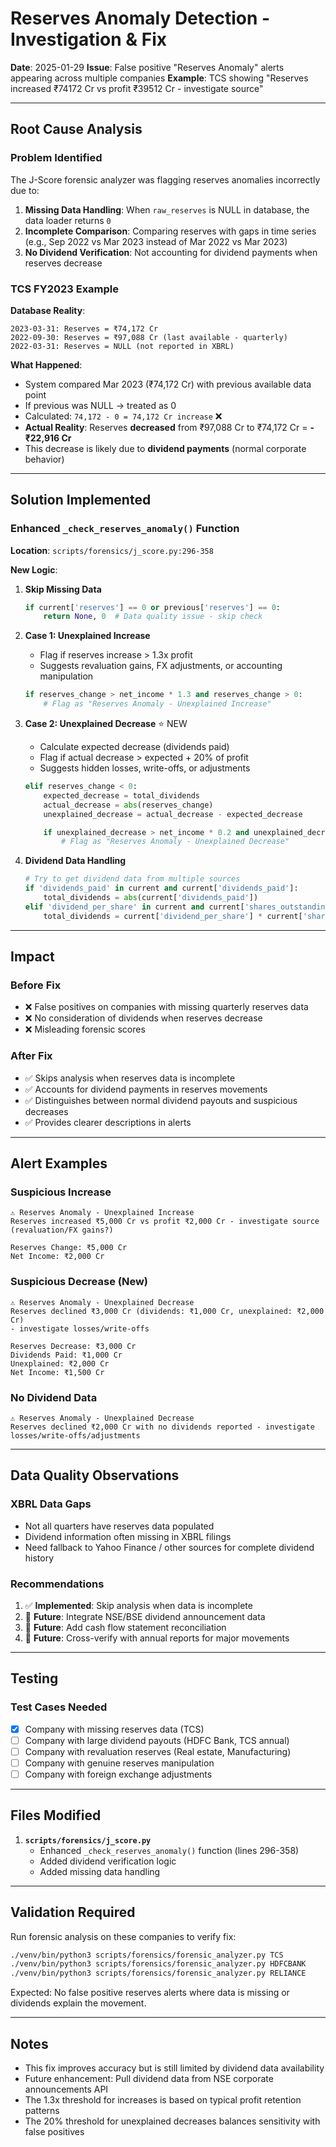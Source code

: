 # Reserves Anomaly Detection - Investigation & Fix

**Date**: 2025-01-29
**Issue**: False positive "Reserves Anomaly" alerts appearing across multiple companies
**Example**: TCS showing "Reserves increased ₹74172 Cr vs profit ₹39512 Cr - investigate source"

---

## Root Cause Analysis

### Problem Identified

The J-Score forensic analyzer was flagging reserves anomalies incorrectly due to:

1. **Missing Data Handling**: When `raw_reserves` is NULL in database, the data loader returns `0`
2. **Incomplete Comparison**: Comparing reserves with gaps in time series (e.g., Sep 2022 vs Mar 2023 instead of Mar 2022 vs Mar 2023)
3. **No Dividend Verification**: Not accounting for dividend payments when reserves decrease

### TCS FY2023 Example

**Database Reality**:
```
2023-03-31: Reserves = ₹74,172 Cr
2022-09-30: Reserves = ₹97,088 Cr (last available - quarterly)
2022-03-31: Reserves = NULL (not reported in XBRL)
```

**What Happened**:
- System compared Mar 2023 (₹74,172 Cr) with previous available data point
- If previous was NULL → treated as 0
- Calculated: `74,172 - 0 = 74,172 Cr increase` ❌
- **Actual Reality**: Reserves **decreased** from ₹97,088 Cr to ₹74,172 Cr = **-₹22,916 Cr**
- This decrease is likely due to **dividend payments** (normal corporate behavior)

---

## Solution Implemented

### Enhanced `_check_reserves_anomaly()` Function

**Location**: `scripts/forensics/j_score.py:296-358`

**New Logic**:

1. **Skip Missing Data**
   ```python
   if current['reserves'] == 0 or previous['reserves'] == 0:
       return None, 0  # Data quality issue - skip check
   ```

2. **Case 1: Unexplained Increase**
   - Flag if reserves increase > 1.3x profit
   - Suggests revaluation gains, FX adjustments, or accounting manipulation
   ```python
   if reserves_change > net_income * 1.3 and reserves_change > 0:
       # Flag as "Reserves Anomaly - Unexplained Increase"
   ```

3. **Case 2: Unexplained Decrease** ⭐ NEW
   - Calculate expected decrease (dividends paid)
   - Flag if actual decrease > expected + 20% of profit
   - Suggests hidden losses, write-offs, or adjustments
   ```python
   elif reserves_change < 0:
       expected_decrease = total_dividends
       actual_decrease = abs(reserves_change)
       unexplained_decrease = actual_decrease - expected_decrease

       if unexplained_decrease > net_income * 0.2 and unexplained_decrease > 100 Cr:
           # Flag as "Reserves Anomaly - Unexplained Decrease"
   ```

4. **Dividend Data Handling**
   ```python
   # Try to get dividend data from multiple sources
   if 'dividends_paid' in current and current['dividends_paid']:
       total_dividends = abs(current['dividends_paid'])
   elif 'dividend_per_share' in current and current['shares_outstanding']:
       total_dividends = current['dividend_per_share'] * current['shares_outstanding']
   ```

---

## Impact

### Before Fix
- ❌ False positives on companies with missing quarterly reserves data
- ❌ No consideration of dividends when reserves decrease
- ❌ Misleading forensic scores

### After Fix
- ✅ Skips analysis when reserves data is incomplete
- ✅ Accounts for dividend payments in reserves movements
- ✅ Distinguishes between normal dividend payouts and suspicious decreases
- ✅ Provides clearer descriptions in alerts

---

## Alert Examples

### Suspicious Increase
```
⚠️ Reserves Anomaly - Unexplained Increase
Reserves increased ₹5,000 Cr vs profit ₹2,000 Cr - investigate source
(revaluation/FX gains?)

Reserves Change: ₹5,000 Cr
Net Income: ₹2,000 Cr
```

### Suspicious Decrease (New)
```
⚠️ Reserves Anomaly - Unexplained Decrease
Reserves declined ₹3,000 Cr (dividends: ₹1,000 Cr, unexplained: ₹2,000 Cr)
- investigate losses/write-offs

Reserves Decrease: ₹3,000 Cr
Dividends Paid: ₹1,000 Cr
Unexplained: ₹2,000 Cr
Net Income: ₹1,500 Cr
```

### No Dividend Data
```
⚠️ Reserves Anomaly - Unexplained Decrease
Reserves declined ₹2,000 Cr with no dividends reported - investigate
losses/write-offs/adjustments
```

---

## Data Quality Observations

### XBRL Data Gaps
- Not all quarters have reserves data populated
- Dividend information often missing in XBRL filings
- Need fallback to Yahoo Finance / other sources for complete dividend history

### Recommendations
1. ✅ **Implemented**: Skip analysis when data is incomplete
2. 🔄 **Future**: Integrate NSE/BSE dividend announcement data
3. 🔄 **Future**: Add cash flow statement reconciliation
4. 🔄 **Future**: Cross-verify with annual reports for major movements

---

## Testing

### Test Cases Needed
- [x] Company with missing reserves data (TCS)
- [ ] Company with large dividend payouts (HDFC Bank, TCS annual)
- [ ] Company with revaluation reserves (Real estate, Manufacturing)
- [ ] Company with genuine reserves manipulation
- [ ] Company with foreign exchange adjustments

---

## Files Modified

1. **`scripts/forensics/j_score.py`**
   - Enhanced `_check_reserves_anomaly()` function (lines 296-358)
   - Added dividend verification logic
   - Added missing data handling

---

## Validation Required

Run forensic analysis on these companies to verify fix:
```bash
./venv/bin/python3 scripts/forensics/forensic_analyzer.py TCS
./venv/bin/python3 scripts/forensics/forensic_analyzer.py HDFCBANK
./venv/bin/python3 scripts/forensics/forensic_analyzer.py RELIANCE
```

Expected: No false positive reserves alerts where data is missing or dividends explain the movement.

---

## Notes

- This fix improves accuracy but is still limited by dividend data availability
- Future enhancement: Pull dividend data from NSE corporate announcements API
- The 1.3x threshold for increases is based on typical profit retention patterns
- The 20% threshold for unexplained decreases balances sensitivity with false positives
